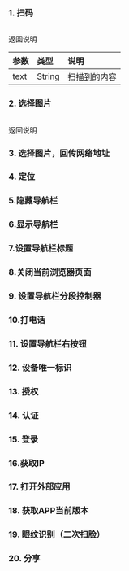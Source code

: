 ### 1. 扫码

```

```

返回说明

| 参数 | 类型 | 说明 |
| :--- | :--- | :--- |
| text | String | 扫描到的内容 |

### 2. 选择图片

```

```

返回说明

### 3. 选择图片，回传网络地址

### 4. 定位

### 5.隐藏导航栏

### 6.显示导航栏

### 7.设置导航栏标题

### 8.关闭当前浏览器页面

### 9. 设置导航栏分段控制器

### 10.打电话

### 11. 设置导航栏右按钮

### 12. 设备唯一标识

### 13. 授权

### 14. 认证

### 15. 登录

### 16.获取IP

### 17. 打开外部应用

### 18. 获取APP当前版本

### 19. 眼纹识别（二次扫脸）

### 20. 分享



